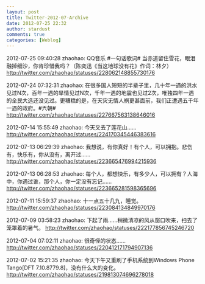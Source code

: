 ```yaml
---
layout: post
title: Twitter-2012-07-Archive
date: 2012-07-25 22:32
author: stardust
comments: true
categories: [Weblog]
---
```

2012-07-25 09:40:28
zhaohao: QQ音乐 #一句话歌词# 当赤道留住雪花，眼泪融掉细沙，你肯珍惜我吗？（陈奕迅《当这地球没有花》作词：林夕）
http://twitter.com/zhaohao/statuses/228062148855730176

2012-07-24 07:32:31
zhaohao: 在很多国人短短的半辈子里，几十年一遇的洪水见过N次，百年一遇的旱情见过N次，千年一遇的地震也见过2次，唯独四年一遇的全民大选还没见过。更糟糕的是，在天灾无情人祸更甚面前，我们正遭遇五千年一遇的政府。#兲朝#
http://twitter.com/zhaohao/statuses/227667563138646016

2012-07-14 15:55:49
zhaohao: 今天又去了莲花山……
http://twitter.com/zhaohao/statuses/224170345446383616

2012-07-13 06:29:39
zhaohao: 我想说，有你真好！有个人，可以拥抱。悲伤有，快乐有，你从没有，离开过……
http://twitter.com/zhaohao/statuses/223665476994215936

2012-07-13 06:28:53
zhaohao: 每个人，都想快乐，有多少人，可以拥有？人海中，你遇过谁，那个人，你一定没有忘记……
http://twitter.com/zhaohao/statuses/223665281598365696

2012-07-11 15:59:37
zhaohao: 十一点五十几九，睡觉。
http://twitter.com/zhaohao/statuses/223084134849970176

2012-07-09 03:58:23
zhaohao: 下起了雨……稍微清凉的风从窗口吹来，扫去了笼罩着的暑气。
http://twitter.com/zhaohao/statuses/222177856745246720

2012-07-04 07:02:11
zhaohao: 很奇怪的状态……
http://twitter.com/zhaohao/statuses/220412171794907136

2012-07-02 15:21:35
zhaohao: 今天下午又重刷了手机系统到Windows Phone Tango[DFT 7.10.8779.8]，没有什么大的变化。
http://twitter.com/zhaohao/statuses/219813074696278018
